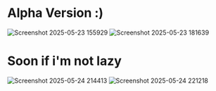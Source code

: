 # Alpha Version :)

![Screenshot 2025-05-23 155929](https://github.com/user-attachments/assets/82a6ce50-1a04-4a77-a3ef-fad802b682aa)
![Screenshot 2025-05-23 181639](https://github.com/user-attachments/assets/d6884f63-a2d5-4a87-84bc-6fe46e9a8fde)


# Soon if i'm not lazy

![Screenshot 2025-05-24 214413](https://github.com/user-attachments/assets/caad59ab-7fba-4eb1-ae8f-bbc335b19c59)
![Screenshot 2025-05-24 221218](https://github.com/user-attachments/assets/d20bdd8e-aec1-46cf-b8db-a39d8d107b82)
